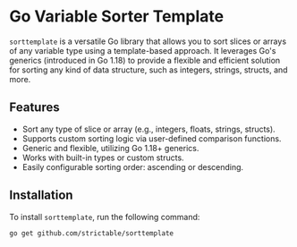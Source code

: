 # Go Variable Sorter Template

`sorttemplate` is a versatile Go library that allows you to sort slices or arrays of any variable type using a template-based approach. It leverages Go's generics (introduced in Go 1.18) to provide a flexible and efficient solution for sorting any kind of data structure, such as integers, strings, structs, and more.

## Features

- Sort any type of slice or array (e.g., integers, floats, strings, structs).
- Supports custom sorting logic via user-defined comparison functions.
- Generic and flexible, utilizing Go 1.18+ generics.
- Works with built-in types or custom structs.
- Easily configurable sorting order: ascending or descending.

## Installation

To install `sorttemplate`, run the following command:

```bash
go get github.com/strictable/sorttemplate
